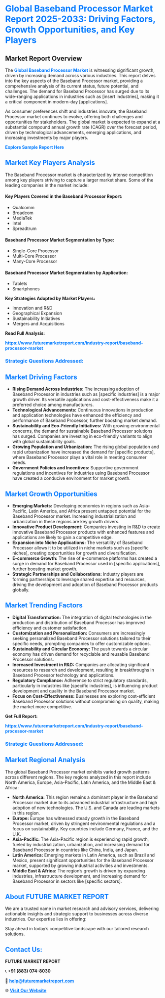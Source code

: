 <h1 style="color: #007BFF;">Global Baseband Processor Market Report 2025-2033: Driving Factors, Growth Opportunities, and Key Players</h1>

<section id="overview">
<h2>Market Report Overview</h2>
<p>The <a href="https://www.futuremarketreport.com/industry-report/baseband-processor-market" style="color: #007BFF; text-decoration: none;"><strong>Global Baseband Processor Market</strong></a> is witnessing significant growth, driven by increasing demand across various industries. This report delves into the key aspects of the Baseband Processor market, providing a comprehensive analysis of its current status, future potential, and challenges. The demand for Baseband Processor has surged due to its wide-ranging applications in industries such as [insert industries], making it a critical component in modern-day [applications].</p>
<p>As consumer preferences shift and industries innovate, the Baseband Processor market continues to evolve, offering both challenges and opportunities for stakeholders. The global market is expected to expand at a substantial compound annual growth rate (CAGR) over the forecast period, driven by technological advancements, emerging applications, and increasing investments by major players.</p>
</section>

<section id="overview">
<p><a href="https://www.futuremarketreport.com/request-sample/reportId=82431" style="color: #007BFF; text-decoration: none;"><strong>Explore Sample Report Here</strong></a></p>
</section>

<section id="key-players">
<h2 style="color: #007BFF;">Market Key Players Analysis</h2>
<p>The Baseband Processor market is characterized by intense competition among key players striving to capture a larger market share. Some of the leading companies in the market include:</p>
<h4>Key Players Covered in the Baseband Processor Report:</h4>
<ul><li>Qualcomm</li><li>Broadcom</li><li>MediaTek</li><li>Intel</li><li>Spreadtrum</li></ul>
<h4>Baseband Processor Market Segmentation by Type:</h4>
<ul><li>Single-Core Processor</li><li>Multi-Core Processor</li><li>Many-Core Processor</li></ul>

<h4>Baseband Processor Market Segmentation by Application:</h4>
<ul><li>Tablets</li><li>Smartphones</li></ul>
<p><strong>Key Strategies Adopted by Market Players:</strong></p>
<ul>
<li>Innovation and R&D</li>
<li>Geographical Expansion</li>
<li>Sustainability Initiatives</li>
<li>Mergers and Acquisitions</li>
</ul>
</section>

<section>
<p><strong>Read Full Analysis: </strong></p><a href="https://www.futuremarketreport.com/industry-report/baseband-processor-market" style="color: #007BFF; text-decoration: none;"><strong>https://www.futuremarketreport.com/industry-report/baseband-processor-market</strong></a>
<h3 style="color: #007BFF;">Strategic Questions Addressed:</h3>
</section>

<section id="driving-factors">
<h2 style="color: #007BFF;">Market Driving Factors</h2>
<ul>
<li><strong>Rising Demand Across Industries:</strong> The increasing adoption of Baseband Processor in industries such as [specific industries] is a major growth driver. Its versatile applications and cost-effectiveness make it a preferred choice among manufacturers.</li>
<li><strong>Technological Advancements:</strong> Continuous innovations in production and application technologies have enhanced the efficiency and performance of Baseband Processor, further boosting market demand.</li>
<li><strong>Sustainability and Eco-Friendly Initiatives:</strong> With growing environmental concerns, the demand for sustainable Baseband Processor solutions has surged. Companies are investing in eco-friendly variants to align with global sustainability goals.</li>
<li><strong>Growing Population and Urbanization:</strong> The rising global population and rapid urbanization have increased the demand for [specific products], where Baseband Processor plays a vital role in meeting consumer needs.</li>
<li><strong>Government Policies and Incentives:</strong> Supportive government regulations and incentives for industries using Baseband Processor have created a conducive environment for market growth.</li>
</ul>
</section>

<section id="growth-opportunities">
<h2 style="color: #007BFF;">Market Growth Opportunities</h2>
<ul>
<li><strong>Emerging Markets:</strong> Developing economies in regions such as Asia-Pacific, Latin America, and Africa present untapped potential for the Baseband Processor market. Increasing industrialization and urbanization in these regions are key growth drivers.</li>
<li><strong>Innovative Product Development:</strong> Companies investing in R&D to create innovative Baseband Processor products with enhanced features and applications are likely to gain a competitive edge.</li>
<li><strong>Expansion into Niche Applications:</strong> The versatility of Baseband Processor allows it to be utilized in niche markets such as [specific niches], creating opportunities for growth and diversification.</li>
<li><strong>E-commerce Growth:</strong> The rise of e-commerce platforms has created a surge in demand for Baseband Processor used in [specific applications], further boosting market growth.</li>
<li><strong>Strategic Partnerships and Collaborations:</strong> Industry players are forming partnerships to leverage shared expertise and resources, driving the development and adoption of Baseband Processor products globally.</li>
</ul>
</section>

<section id="trending-factors">
<h2 style="color: #007BFF;">Market Trending Factors</h2>
<ul>
<li><strong>Digital Transformation:</strong> The integration of digital technologies in the production and distribution of Baseband Processor has improved efficiency and customer satisfaction.</li>
<li><strong>Customization and Personalization:</strong> Consumers are increasingly seeking personalized Baseband Processor solutions tailored to their specific needs, prompting companies to offer customizable options.</li>
<li><strong>Sustainability and Circular Economy:</strong> The push towards a circular economy has driven demand for recyclable and reusable Baseband Processor solutions.</li>
<li><strong>Increased Investment in R&D:</strong> Companies are allocating significant resources to research and development, resulting in breakthroughs in Baseband Processor technology and applications.</li>
<li><strong>Regulatory Compliance:</strong> Adherence to strict regulatory standards, particularly in industries like [specific industries], is influencing product development and quality in the Baseband Processor market.</li>
<li><strong>Focus on Cost-Effectiveness:</strong> Businesses are exploring cost-efficient Baseband Processor solutions without compromising on quality, making the market more competitive.</li>
</ul>
</section>

<section>
<p><strong>Get Full Report: </strong></p><a href="https://www.futuremarketreport.com/industry-report/baseband-processor-market" style="color: #007BFF; text-decoration: none;"><strong>https://www.futuremarketreport.com/industry-report/baseband-processor-market</strong></a>
<h3 style="color: #007BFF;">Strategic Questions Addressed:</h3>
</section>


<section id="regional-analysis">
<h2 style="color: #007BFF;">Market Regional Analysis</h2>
<p>The global Baseband Processor market exhibits varied growth patterns across different regions. The key regions analyzed in this report include North America, Europe, Asia-Pacific, Latin America, and the Middle East & Africa:</p>
<ul>
<li><strong>North America:</strong> This region remains a dominant player in the Baseband Processor market due to its advanced industrial infrastructure and high adoption of new technologies. The U.S. and Canada are leading markets in this region.</li>
<li><strong>Europe:</strong> Europe has witnessed steady growth in the Baseband Processor market, driven by stringent environmental regulations and a focus on sustainability. Key countries include Germany, France, and the U.K.</li>
<li><strong>Asia-Pacific:</strong> The Asia-Pacific region is experiencing rapid growth, fueled by industrialization, urbanization, and increasing demand for Baseband Processor in countries like China, India, and Japan.</li>
<li><strong>Latin America:</strong> Emerging markets in Latin America, such as Brazil and Mexico, present significant opportunities for the Baseband Processor market, supported by growing industrial activities and investments.</li>
<li><strong>Middle East & Africa:</strong> The region’s growth is driven by expanding industries, infrastructure development, and increasing demand for Baseband Processor in sectors like [specific sectors].</li>
</ul>
</section>

<footer>
<h2 style="color: #007BFF;">About FUTURE MARKET REPORT</h2>
<p>We are a trusted name in market research and advisory services, delivering actionable insights and strategic support to businesses across diverse industries. Our expertise lies in offering:</p>

<p>Stay ahead in today’s competitive landscape with our tailored research solutions.</p>

<h2 style="color: #007BFF;">Contact Us:</h2>
<p><strong>FUTURE MARKET REPORT</strong></p>
<p>📞 <strong>+91 (883) 074-8030</strong></p>
<p>📧 <strong><a href="mailto:help@futuremarketreport.com" style="color: #007BFF;">help@futuremarketreport.com</a></strong></p>
<p>🌐 <strong><a href="https://www.futuremarketreport.com/" style="color: #007BFF;">Visit Our Website</a></strong></p>
</footer>